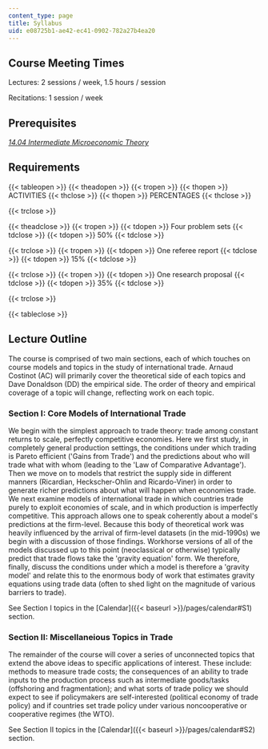 ```yaml
---
content_type: page
title: Syllabus
uid: e08725b1-ae42-ec41-0902-782a27b4ea20
---
```


Course Meeting Times
--------------------

Lectures: 2 sessions / week, 1.5 hours / session

Recitations: 1 session / week

Prerequisites
-------------

[_14.04 Intermediate Microeconomic Theory_](/courses/14-04-intermediate-microeconomic-theory-fall-2006/)

Requirements
------------

{{< tableopen >}}
{{< theadopen >}}
{{< tropen >}}
{{< thopen >}}
ACTIVITIES
{{< thclose >}}
{{< thopen >}}
PERCENTAGES
{{< thclose >}}

{{< trclose >}}

{{< theadclose >}}
{{< tropen >}}
{{< tdopen >}}
Four problem sets
{{< tdclose >}}
{{< tdopen >}}
50%
{{< tdclose >}}

{{< trclose >}}
{{< tropen >}}
{{< tdopen >}}
One referee report
{{< tdclose >}}
{{< tdopen >}}
15%
{{< tdclose >}}

{{< trclose >}}
{{< tropen >}}
{{< tdopen >}}
One research proposal
{{< tdclose >}}
{{< tdopen >}}
35%
{{< tdclose >}}

{{< trclose >}}

{{< tableclose >}}

Lecture Outline
---------------

The course is comprised of two main sections, each of which touches on course models and topics in the study of international trade. Arnaud Costinot (AC) will primarily cover the theoretical side of each topics and Dave Donaldson (DD) the empirical side. The order of theory and empirical coverage of a topic will change, reflecting work on each topic.

### Section I: Core Models of International Trade

We begin with the simplest approach to trade theory: trade among constant returns to scale, perfectly competitive economies. Here we first study, in completely general production settings, the conditions under which trading is Pareto efficient ('Gains from Trade') and the predictions about who will trade what with whom (leading to the 'Law of Comparative Advantage'). Then we move on to models that restrict the supply side in different manners (Ricardian, Heckscher-Ohlin and Ricardo-Viner) in order to generate richer predictions about what will happen when economies trade. We next examine models of international trade in which countries trade purely to exploit economies of scale, and in which production is imperfectly competitive. This approach allows one to speak coherently about a model's predictions at the firm-level. Because this body of theoretical work was heavily influenced by the arrival of firm-level datasets (in the mid-1990s) we begin with a discussion of those findings. Workhorse versions of all of the models discussed up to this point (neoclassical or otherwise) typically predict that trade flows take the 'gravity equation' form. We therefore, finally, discuss the conditions under which a model is therefore a 'gravity model' and relate this to the enormous body of work that estimates gravity equations using trade data (often to shed light on the magnitude of various barriers to trade).

See Section I topics in the [Calendar]({{< baseurl >}}/pages/calendar#S1) section.

### Section II: Miscellaneious Topics in Trade

The remainder of the course will cover a series of unconnected topics that extend the above ideas to specific applications of interest. These include: methods to measure trade costs; the consequences of an ability to trade inputs to the production process such as intermediate goods/tasks (offshoring and fragmentation); and what sorts of trade policy we should expect to see if policymakers are self-interested (political economy of trade policy) and if countries set trade policy under various noncooperative or cooperative regimes (the WTO).

See Section II topics in the [Calendar]({{< baseurl >}}/pages/calendar#S2) section.